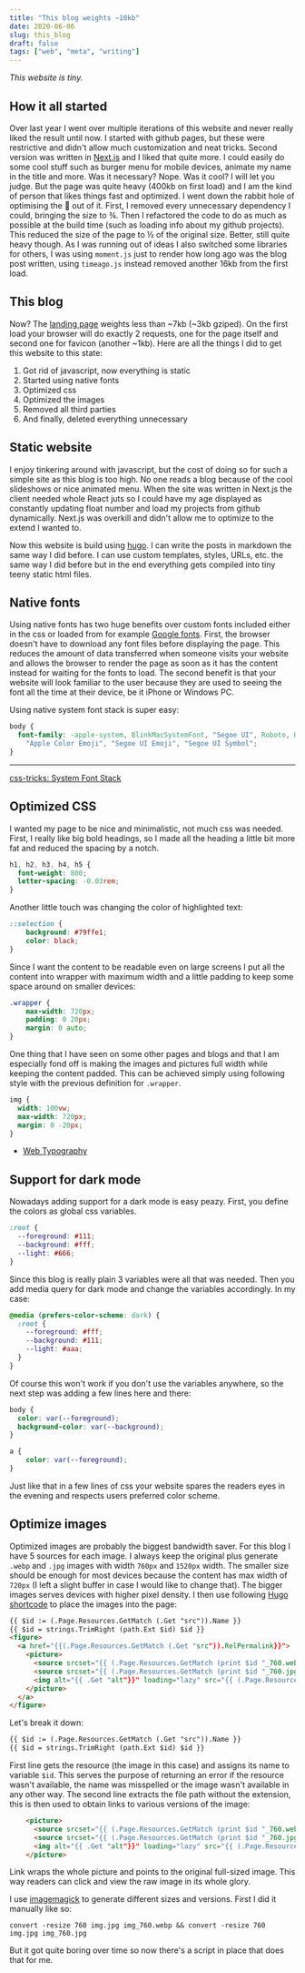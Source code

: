 ```yaml
---
title: "This blog weights ~10kb"
date: 2020-06-06
slug: this_blog
draft: false
tags: ["web", "meta", "writing"]
---
```


_This website is tiny._ 

## How it all started

Over last year I went over multiple iterations of this website and never really liked the result
until now. I started with github pages, but these were restrictive and didn't allow much customization
and neat tricks. Second version was written in [Next.js](https://nextjs.org/) and I liked that quite more.
I could easily do some cool stuff such as burger menu for mobile devices, animate my name in the title and more.
Was it necessary? Nope. Was it cool? I will let you judge. But the page was quite heavy (400kb on first load) and
I am the kind of person that likes things fast and optimized. I went down the rabbit hole of optimising the 💩 out
of it. First, I removed every unnecessary dependency I could, bringing the size to ¾.
Then I refactored the code to do as much as possible at the build time (such as loading info about my
github projects). This reduced the size of the page to ½ of the original size. Better, still quite
heavy though. As I was running out of ideas I also switched some libraries for others, I was using
`moment.js` just to render how long ago was the blog post written, using `timeago.js` instead
removed another 16kb from the first load.

## This blog

Now? The [landing page](/) weights less than ~7kb (~3kb gziped). On the first load your browser will do exactly
2 requests, one for the page itself and second one for favicon (another ~1kb). Here are all the things I
did to get this website to this state:

1. Got rid of javascript, now everything is static
2. Started using native fonts
3. Optimized css
4. Optimized the images
5. Removed all third parties 
6. And finally, deleted everything unnecessary

## Static website

I enjoy tinkering around with javascript, but the cost of doing so for such a simple
site as this blog is too high. No one reads a blog because of the cool slideshows or nice animated menu.
When the site was written in Next.js the client needed whole React juts so I could
have my age displayed as constantly updating float number and load my projects from github
dynamically. Next.js was overkill and didn't allow me to optimize to the extend I
wanted to.

Now this website is build using [hugo](https://gohugo.io/). I can write the posts
in markdown the same way I did before. I can use custom templates, styles,
URLs, etc. the same way I did before but in the end everything gets compiled
into tiny teeny static html files.

## Native fonts

Using native fonts has two huge benefits over custom fonts included either
in the css or loaded from for example [Google fonts](https://fonts.google.com/).
First, the browser doesn't have to download any font files before displaying
the page. This reduces the amount of data transferred when someone visits
your website and allows the browser to render the page as soon as it has the
content instead for waiting for the fonts to load. The second benefit is that
your website will look familiar to the user because they are used to seeing
the font all the time at their device, be it iPhone or Windows PC.

Using native system font stack is super easy:

```css
body {
  font-family: -apple-system, BlinkMacSystemFont, "Segoe UI", Roboto, Helvetica, Arial, sans-serif,
    "Apple Color Emoji", "Segoe UI Emoji", "Segoe UI Symbol";
}
```

___
[css-tricks: System Font Stack](https://css-tricks.com/snippets/css/system-font-stack/)

## Optimized CSS

I wanted my page to be nice and minimalistic, not much css was needed. First, I really like big bold headings,
so I made all the heading a little bit more fat and reduced the spacing by a notch.

```css
h1, h2, h3, h4, h5 {
  font-weight: 800;
  letter-spacing: -0.03rem;
}
```

Another little touch was changing the color of highlighted text:

```css
::selection {
	background: #79ffe1;
	color: black;
}
```

Since I want the content to be readable even on large screens I put all the content into wrapper with maximum width
and a little padding to keep some space around on smaller devices:

```css
.wrapper️ {
	max-width: 720px;
	padding: 0 20px;
	margin: 0 auto;
}
```

One thing that I have seen on some other pages and blogs and that I am especially fond off 
is making the images and pictures full width while keeping the content padded. This can be achieved simply
using following style with the previous definition for `.wrapper`.

```css
img {
  width: 100vw;
  max-width: 720px;
  margin: 0 -20px;
}
```

* [Web Typography](http://webtypography.net/3.2.1)

## Support for dark mode

Nowadays adding support for a dark mode is easy peazy. First, you define the colors as global css variables.

```css
:root {
  --foreground: #111;
  --background: #fff;
  --light: #666;
}
``` 

Since this blog is really plain 3 variables were all that was needed. Then you add media query for dark mode
and change the variables accordingly. In my case:

```css
@media (prefers-color-scheme: dark) {
  :root {
    --foreground: #fff;
    --background: #111;
    --light: #aaa;
  }
}
```

Of course this won't work if you don't use the variables anywhere, so the next step was adding a few lines here and
there:

```css
body {
  color: var(--foreground);
  background-color: var(--background);
}

a {
	color: var(--foreground);
}
```

Just like that in a few lines of css your website spares the readers eyes in the evening and respects users preferred color scheme.  

## Optimize images

Optimized images are probably the biggest bandwidth saver. For this blog I have 5 sources for each image.
I always keep the original plus generate `.webp` and `.jpg` images with width `760px` and `1520px` width.
The smaller size should be enough for most devices because the content has max width of `720px` (I left a slight buffer
in case I would like to change that). The bigger images serves devices with higher pixel density.
I then use following [Hugo shortcode](https://gohugo.io/templates/shortcode-templates/) to place the images into the page:

```html
{{ $id := (.Page.Resources.GetMatch (.Get "src")).Name }}
{{ $id = strings.TrimRight (path.Ext $id) $id }}
<figure>
  <a href="{{(.Page.Resources.GetMatch (.Get "src")).RelPermalink}}">
    <picture>
      <source srcset="{{ (.Page.Resources.GetMatch (print $id "_760.webp")).RelPermalink }}, {{ (.Page.Resources.GetMatch (print $id "_1520.webp")).RelPermalink }} 2x" type="image/webp">
      <source srcset="{{ (.Page.Resources.GetMatch (print $id "_760.jpg")).RelPermalink }}, {{ (.Page.Resources.GetMatch (print $id "_1520.jpg")).RelPermalink }} 2x" type="image/webp">
      <img alt="{{ .Get "alt"}}" loading="lazy" src="{{ (.Page.Resources.GetMatch (print $id "_760.jpg")).RelPermalink }}">
    </picture>
  </a>
</figure>
```

Let's break it down:

```html
{{ $id := (.Page.Resources.GetMatch (.Get "src")).Name }}
{{ $id = strings.TrimRight (path.Ext $id) $id }}
```

First line gets the resource (the image in this case) and assigns its name to variable `$id`. This serves the purpose
of returning an error if the resource wasn't available, the name was misspelled or the image wasn't available in any other
way. The second line extracts the file path without the extension, this is then used to obtain links to various versions
of the image: 

```html
    <picture>
      <source srcset="{{ (.Page.Resources.GetMatch (print $id "_760.webp")).RelPermalink }}, {{ (.Page.Resources.GetMatch (print $id "_1520.webp")).RelPermalink }} 2x" type="image/webp">
      <source srcset="{{ (.Page.Resources.GetMatch (print $id "_760.jpg")).RelPermalink }}, {{ (.Page.Resources.GetMatch (print $id "_1520.jpg")).RelPermalink }} 2x" type="image/webp">
      <img alt="{{ .Get "alt"}}" loading="lazy" src="{{ (.Page.Resources.GetMatch (pringt $id "_760.jpg")).RelPermalink }}">
    </picture>
```

Link wraps the whole picture and points to the original full-sized image. This way readers can click and view the
raw image in its whole glory.

I use [imagemagick](https://imagemagick.org/index.php) to generate different sizes and versions. First I did it manually
like so:

```shell script
convert -resize 760 img.jpg img_760.webp && convert -resize 760 img.jpg img_760.jpg
```

But it got quite boring over time so now there's a script in place that does that for me.
